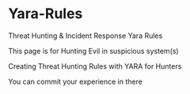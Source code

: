 # Yara-Rules
Threat Hunting &amp; Incident Response Yara Rules


This page is for Hunting Evil in suspicious system(s)



Creating Threat Hunting Rules with YARA for Hunters



You can commit your experience in there
<!-- BLOG-POST-LIST:START --><!-- BLOG-POST-LIST:END -->
